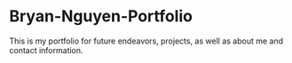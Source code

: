 # Bryan-Nguyen-Portfolio
This is my portfolio for future endeavors, projects, as well as about me and contact information.
